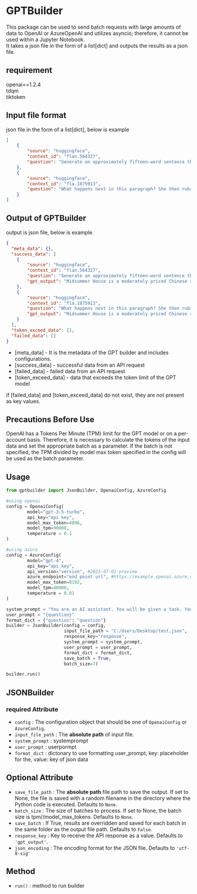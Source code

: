 # GPTBuilder
This package can be used to send batch requests with large amounts of data to OpenAI or AzureOpenAI and utilizes asyncio; therefore, it cannot be used within a Jupyter Notebook.  
It takes a json file in the form of a list[dict] and outputs the results as a json file.  

## requirement
openai==1.2.4  
tdqm  
tiktoken  

## Input file format
json file in the form of a list[dict], below is example
```json
[
    {
        "source": "huggingface",
        "context_id": "flan.564327",
        "question": "Generate an approximately fifteen-word sentence that describes all this data: Midsummer House eatType restaurant; Midsummer House food Chinese; Midsummer House priceRange moderate; Midsummer House customer rating 3 out of 5; Midsummer House near All Bar One"
    },
    {
        "source": "huggingface",
        "context_id": "fla.1875913",
        "question": "What happens next in this paragraph? She then rubs a needle on a cotton ball then pushing it onto a pencil and wrapping thread around it. She then holds up a box of a product and then pouring several liquids into a bowl. she Choose your answer from: A. adds saucepan and shakes up the product in a grinder. B. pinches the thread to style a cigarette, and then walks away. C. then dips the needle in ink and using the pencil to draw a design on her leg, rubbing it off with a rag in the end. D. begins to style her hair and cuts it several times before parting the ends of it to show the hairstyle she has created."
    }
]
```
## Output of GPTBuilder
output is json file, below is example.  

```json
{
  "meta_data": {},
  "success_data": [
    {
        "source": "huggingface",
        "context_id": "flan.564327",
        "question": "Generate an approximately fifteen-word sentence that describes all this data: Midsummer House eatType restaurant; Midsummer House food Chinese; Midsummer House priceRange moderate; Midsummer House customer rating 3 out of 5; Midsummer House near All Bar One",
        "gpt_output": "Midsummer House is a moderately priced Chinese restaurant with a 3/5 customer rating, located near All Bar One."
    },
    {
        "source": "huggingface",
        "context_id": "fla.1875913",
        "question": "What happens next in this paragraph? She then rubs a needle on a cotton ball then pushing it onto a pencil and wrapping thread around it. She then holds up a box of a product and then pouring several liquids into a bowl. she Choose your answer from: A. adds saucepan and shakes up the product in a grinder. B. pinches the thread to style a cigarette, and then walks away. C. then dips the needle in ink and using the pencil to draw a design on her leg, rubbing it off with a rag in the end. D. begins to style her hair and cuts it several times before parting the ends of it to show the hairstyle she has created.",
        "gpt_output": "Midsummer House is a moderately priced Chinese restaurant with a 3/5 customer rating, located near All Bar One."
    }
  ],
  "token_exceed_data": [],
  "failed_data": []
}
```
- [meta_data] - It is the metadata of the GPT builder and includes configurations.
- [success_data] - successful data from an API request
- [failed_data] - failed data from an API request
- [token_exceed_data] - data that exceeds the token limit of the GPT model
  
if [failed_data] and [token_exceed_data] do not exist, they are not present as key values.

## Precautions Before Use
OpenAI has a Tokens Per Minute (TPM) limit for the GPT model or on a per-account basis. Therefore, it is necessary to calculate the tokens of the input data and set the appropriate batch as a parameter. If the batch is not specified, the TPM divided by model max token specified in the config will be used as the batch parameter.

## Usage
```python
from gptbuilder import JsonBuilder, OpenaiConfig, AzureConfig

#using openai
config = OpenaiConfig(
        model="gpt-3.5-turbo",
        api_key="api key",
        model_max_token=4096,
        model_tpm=90000,
        temperature = 0.1
)

#using azure
config = AzureConfig(
        model="gpt-4",
        api_key="api key",
        api_version="version", #2023-07-01-preview
        azure_endpoint="end point url", #https://example.openai.azure.com/
        model_max_token=8192,
        model_tpm=40000,
        temperature = 0.01
)

system_prompt = "You are an AI assistant. You will be given a task. You must generate a detailed and long answer."
user_prompt = "{question}"
format_dict = {"question": "question"}
builder = JsonBuilder(config = config,
                      input_file_path = "C:/Users/Desktop/test.json",
                      response_key="response",
                      system_prompt = system_prompt,
                      user_prompt = user_prompt,
                      format_dict = format_dict,
                      save_batch = True,
                      batch_size=7)

builder.run()
```
## JSONBuilder
### required Attribute

- `config` : The configuration object that should be one of `OpenaiConfig` or `AzureConfig`.
- `input_file_path` : The **absolute path** of input file.
- `system_prompt` : systemprompt
- `user_prompt` : userpormpt
- `format_dict` : dictonary to use formatting user_prompt, key: placeholder for the, value: key of json data

## Optional Attribute

- `save_file_path` : The **absolute path** file path to save the output. If set to None, the file is saved with a random filename in the directory where the Python code is executed. Defaults to `None`.
- `batch_size` : The size of batches to process. If set to None, the batch size is tpm//model_max_tokens. Defaults to `None`.
- `save_batch` : If True, results are overridden and saved for each batch in the same folder as the output file path. Defaults to `False`.
- `response_key` : Key to receive the API response as a value. Defaults to `'gpt_output'`.
- `json_encoding` : The encoding format for the JSON file. Defaults to `'utf-8-sig'`

## Method
- `run()` : method to run builder